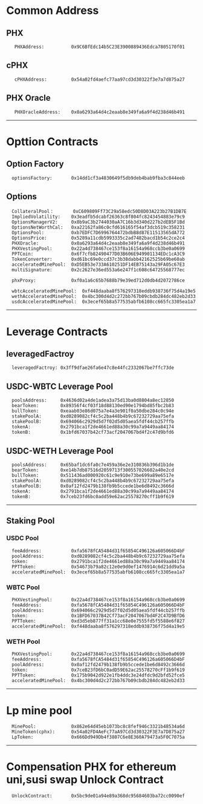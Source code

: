 # Common Address
## PHX
	   PHXAddress:			0x9C6BfEdc14b5C23E3900889436Edca7805170f01

## cPHX
	   cPHXAddress:			0x54a02fd4aefc77aa97cd3d30322f3e7a7d875a27 	
	
## PHX Oracle 
	   PHXOracleAddress: 	0x0a6293a64d4c2eaab8e349fa6a9f4d238d46b491 
	
___

# Opttion Contracts 

## Option Factory
      optionsFactory: 		0x14dd1cf3a4830649f5db9deb4bab9fba3c844eeb

## Options	  
	  CollateralPool：		0xC609809Ff73C29a58edc50D8D03A223b27B1DB7E		  
	  ImpliedVolatility:	0x3eadfb5dcabf26363c8f804fc8243454883e79c9
	  OptionsManagerV2: 	0x8b9aC3b2744030aA7C16b3d340d227b2dEB5F1Bd
	  OptionsNetWorthCal: 	0xa22162fa86c0cfd616165f54af3dcb519c358231
	  OptionsPool: 			0xb7EDFC7D6996764472bdbB8d87E11513565dA772
	  OptionsPrice: 		0x5289a11cdb5993335c2ad7482bacd1b54c2ce2c4
	  PHXOracle: 			0x0a6293a64d4c2eaab8e349fa6a9f4d238d46b491
	  PHXVestingPool:		0x22a4d738467ce153f8a16154a968ccb3be0a0699
	  PPTCoin: 				0x6f7cfb82490477D03B606E949901134EDc1cA3C9
	  TokenConverter: 		0xd61bc69e0ccd37c3b38dabb42162525b69be60ab
	  acceleratedMinePool: 	0xD5EB53e733A610251DF14EB75143a29FA05c67E3
	  multiSignature: 		0x2c2627e36ed553a6e247f1c608c64725568777ec

	  phxProxy:				0xf0a1a6c65b7688b79e39ed712d0db4d2072786ce
		  
	  wbtcAcceleratedMinePool: 	0xf448daaba8f576297318eddb938736f75d4a19e5
	  wethAcceleratedMinePool: 	0x4bc300d4d2c272bb767b09cbdb284dc482eb2d33		  
	  usdcAcceleratedMinePool: 	0x3ecef65b8a577535abfb6108cc665fc3305ea1a7
___

# Leverage Contracts
## leveragedFactroy
      leveragedFactroy: 0x3ff9dfae26fa6e47c8e44fc2332067be7ffc73de 
	  
## USDC-WBTC Leverage Pool
      poolsAddress: 	0x4636d02a4de1adea3a75d13ba0d8804a8ec12850 
      bearToken: 		0x89356f4cf03f18d88130ed90e1794bd85fbc2b83  
      bullToken: 		0xeaab03e86d075a7e4a3e901f0a50dbe284c0c94e  
      stakePoolA:   	0xd0289082cf4c5c2ba448b4b9c67232729aa75efa  
      stakePoolB:   	0x694066c2929d5d7f02d5d05aea5fdf44cb257ffb  
      tokenA:   		0x2791bca1f2de4661ed88a30c99a7a9449aa84174  
      tokenB:   		0x1bfd67037b42cf73acf2047067bd4f2c47d9bfd6        
    
## USDC-WETH  Leverage Pool
      poolsAddress: 	0x65baf1dc6fa0c7e459a36e2e310836b396d1b1de 
      bearToken:   		0xe14b7db87516d2059713f300557026602a40e2cd  
      bullToken:   		0x511436ad000920c61c9e910e73be699a89e6517e  
      stakePoolA:   	0xd0289082cf4c5c2ba448b4b9c67232729aa75efa  
      stakePoolB:   	0x0af12fd2479b138fb9b5ccede1be6d8492c3666d  
      tokenA:   		0x2791bca1f2de4661ed88a30c99a7a9449aa84174  
      tokenB:   		0x7ceb23fd6bc0add59e62ac25578270cff1b9f619   
___

## Staking Pool
    
### USDC Pool
      feeAddress: 			0xfa5678fCA5484d31f65854C496126a605066D4bF 
      poolAddress: 			0xd0289082cf4c5c2ba448b4b9c67232729aa75efa 
      token: 				0x2791bca1f2de4661ed88a30c99a7a9449aa84174  
      PPTToken: 			0x54673b79a82c12e0e9d0ef1476914c6d21dd9a5a 
      acceleratedMinePool:	0x3ecef65b8a577535abfb6108cc665fc3305ea1a7 

### WBTC Pool
      PHXVestingPool: 		0x22a4d738467ce153f8a16154a968ccb3be0a0699 
      feeAddress: 			0xfa5678fCA5484d31f65854C496126a605066D4bF 
      poolAddress: 			0x694066c2929d5d7f02d5d05aea5fdf44cb257ffb 
      token: 				0x1BFD67037B42Cf73acF2047067bd4F2C47D9BfD6  
      PPTToken: 			0xd3d5eb877ff31a1cc68e0e7555fd5f5588e6f827 
      acceleratedMinePool:	0xf448daaba8f576297318eddb938736f75d4a19e5 

### WETH Pool
      PHXVestingPool: 		0x22a4d738467ce153f8a16154a968ccb3be0a0699 
      feeAddress: 			0xfa5678fCA5484d31f65854C496126a605066D4bF 
      poolAddress: 			0x0af12fd2479b138fb9b5ccede1be6d8492c3666d 
      token: 				0x7ceB23fD6bC0adD59E62ac25578270cFf1b9f619  
      PPTToken: 			0x175b9042d922e1fb4ddc3e24dfdc9d2bfd52fce5 
      acceleratedMinePool:	0x4bc300d4d2c272bb767b09cbdb284dc482eb2d33 

___
# Lp mine pool
	  MinePool:				0x862e64d45eb1073bc8c8fef946c3321b48534a6d
	  MineToken(cphx):		0x54a02FD4AeFc77aA97Cd3d30322F3E7a7D875a27
	  LpToken:				0x666Dd949Db4f3807C6e8E360A79473a5F0C7075a	

___
# Compensation PHX for ethereum uni,susi swap Unlock Contract
	  UnlockContract:		0x5bc9de01a94e89a368dc95684603ba72cc0090ef	  
	  